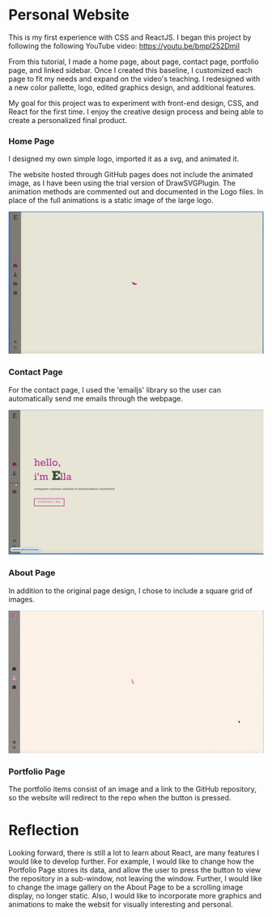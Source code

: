 # Personal Website

This is my first experience with CSS and ReactJS. I began this project by following the following YouTube video:
https://youtu.be/bmpI252DmiI

From this tutorial, I made a home page, about page, contact page, portfolio page, and linked sidebar. Once I created this baseline, I customized each page to fit my needs and expand on the video's teaching. I redesigned with a new color pallette, logo, edited graphics design, and additional features. 

My goal for this project was to experiment with front-end design, CSS, and React for the first time. I enjoy the creative design process and being able to create a personalized final product. 

### Home Page 
I designed my own simple logo, imported it as a svg, and animated it. 

The website hosted through GitHub pages does not include the animated image, as I have been using the trial version of DrawSVGPlugin. The animation methods are commented out and documented in the Logo files. In place of the full animations is a static image of the large logo. 

![Alt Text](https://github.com/ellataira/ellataira.github.io/blob/main/logo-animation.gif)

### Contact Page
For the contact page, I used the 'emailjs' library so the user can automatically send me emails through the webpage. 

![Alt Text](https://github.com/ellataira/ellataira.github.io/blob/main/contact.gif)

### About Page 
In addition to the original page design, I chose to include a square grid of images. 

![Alt Text](https://github.com/ellataira/ellataira.github.io/blob/main/about.gif)

### Portfolio Page 
The portfolio items consist of an image and a link to the GitHub repository, so the website will redirect to the repo when the button is pressed. 

# Reflection 
Looking forward, there is still a lot to learn about React, are many features I would like to develop further. For example, I would like to change how the Portfolio Page stores its data, and allow the user to press the button to view the repository in a sub-window, not leaving the window. Further, I would like to change the image gallery on the About Page to be a scrolling image display, no longer static. Also, I would like to incorporate more graphics and animations to make the websit for visually interesting and personal. 
